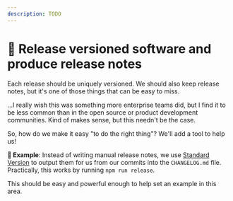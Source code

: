 ```yaml
---
description: TODO
---
```


# 📝 Release versioned software and produce release notes

Each release should be uniquely versioned. We should also keep release notes, but it's one of those things that can be easy to miss.

...I really wish this was something more enterprise teams did, but I find it to be less common than in the open source or product development communities. Kind of makes sense, but this needn't be the case.

So, how do we make it easy "to do the right thing"? We'll add a tool to help us!

**🎯 Example**: Instead of writing manual release notes, we use [Standard Version](https://github.com/conventional-changelog/standard-version) to output them for us from our commits into the `CHANGELOG.md` file. Practically, this works by running `npm run release`.

This should be easy and powerful enough to help set an example in this area.
